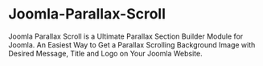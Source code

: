 # Joomla-Parallax-Scroll
Joomla Parallax Scroll is a Ultimate Parallax Section Builder Module for Joomla. An Easiest Way to Get a Parallax Scrolling Background Image with Desired Message, Title and Logo on Your Joomla Website.
